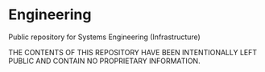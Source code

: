# Engineering
Public repository for Systems Engineering (Infrastructure)

THE CONTENTS OF THIS REPOSITORY HAVE BEEN INTENTIONALLY LEFT PUBLIC AND CONTAIN NO PROPRIETARY INFORMATION.
